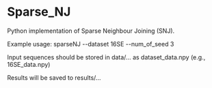 # Sparse_NJ
Python implementation of Sparse Neighbour Joining (SNJ).

Example usage:
sparseNJ --dataset 16SE --num_of_seed 3

Input sequences should be stored in data/... as dataset_data.npy (e.g., 16SE_data.npy)

Results will be saved to results/...

